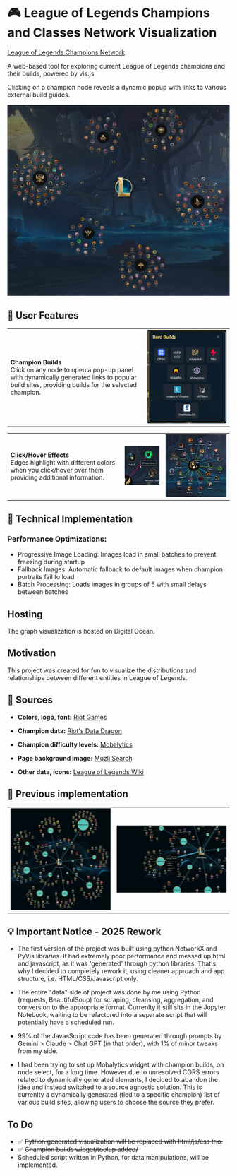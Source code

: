 # 🎮 League of Legends Champions and Classes Network Visualization

[League of Legends Champions Network](https://lol-champion-builds-d6r5z.ondigitalocean.app/)

A web-based tool for exploring current League of Legends champions and their builds, powered by vis.js

Clicking on a champion node reveals a dynamic popup with links to various external build guides.

<img src="./readme/lol-champs-network.png">


## 💎 User Features

<table><tr><td><b>Champion Builds</b><br>Click on any node to open a pop-up panel with dynamically generated links to popular build sites, providing builds for the selected champion.</td><td><img width='700' src="./readme/lol-champs-network-s2.png"></td></tr></table>

<table><tr><td><b>Click/Hover Effects</b><br>Edges highlight with different colors when you click/hover over them providing additional information.</td><td><img src="./readme/lol-champs-network-s3.png"></td><td><img src="./readme/lol-champs-network-s1.png"></td></tr></table>

## 🔨 Technical Implementation

### Performance Optimizations:

- Progressive Image Loading: Images load in small batches to prevent freezing during startup
- Fallback Images: Automatic fallback to default images when champion portraits fail to load
- Batch Processing: Loads images in groups of 5 with small delays between batches

## Hosting

The graph visualization is hosted on Digital Ocean.

## Motivation

This project was created for fun to visualize the distributions and relationships between different entities in League of Legends.

## 🧲 Sources

- **Colors, logo, font:** [Riot Games](https://brand.riotgames.com/en-us/league-of-legends/fundamentals)

- **Champion data:** [Riot's Data Dragon](https://developer.riotgames.com/docs/lol) 

- **Champion difficulty levels:** [Mobalytics](https://mobalytics.gg/lol)

- **Page background image:** [Muzli Search](https://search.muz.li/OGExNmFiZWVj)

- **Other data, icons:** [League of Legends Wiki](https://leagueoflegends.fandom.com/wiki/League_of_Legends_Wiki)

## 🚧 Previous implementation

<table><tr><td><img src="./readme/lol-champs-network-old-0.png"></td><td><img src="./readme/lol-champs-network-old-1.png"></td></tr></table>


## 💡 Important Notice - 2025 Rework

- The first version of the project was built using python NetworkX and PyVis libraries. It had extremely poor performance and messed up html and javascript, as it was 'generated' through python libraries. That's why I decided to completely rework it, using cleaner approach and app structure, i.e. HTML/CSS/Javascript only.

- The entire "data" side of project was done by me using Python (requests, BeautifulSoup) for scraping, cleansing, aggregation, and conversion to the appropriate format. Currenlty it still sits in the Jupyter Notebook, waiting to be refactored into a separate script that will potentially have a scheduled run.

- 99% of the JavasScript code has been generated through prompts by Gemini > Claude > Chat GPT (in that order), with 1% of minor tweaks from my side. 

- I had been trying to set up Mobalytics widget with champion builds, on node select, for a long time. However due to unresolved CORS errors related to dynamically generated elements, I decided to abandon the idea and instead switched to a source agnostic solution. This is currenlty a dynamically generated (tied to a specific champion) list of various build sites, allowing users to choose the source they prefer.

## To Do

- ✅ ~~Python generated visualization will be replaced with html/js/css trio.~~ 
- ✅ ~~Champion builds widget/tooltip added/~~
- Scheduled script written in Python, for data manipulations, will be implemented. 
